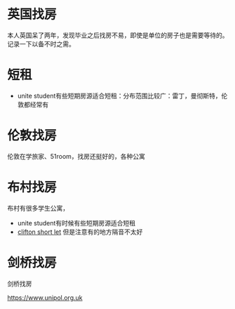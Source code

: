 # 英国找房
本人英国呆了两年，发现毕业之后找房不易，即使是单位的房子也是需要等待的。记录一下以备不时之需。

# 短租
- unite student有些短期房源适合短租：分布范围比较广：雷丁，曼彻斯特，伦敦都经常有

# 伦敦找房
伦敦在学旅家、51room，找房还挺好的，各种公寓


# 布村找房
布村有很多学生公寓，
- unite student有时候有些短期房源适合短租
- [clifton short let](http://cliftonshortlets.com) 但是注意有的地方隔音不太好

# 剑桥找房
剑桥找房

https://www.unipol.org.uk

